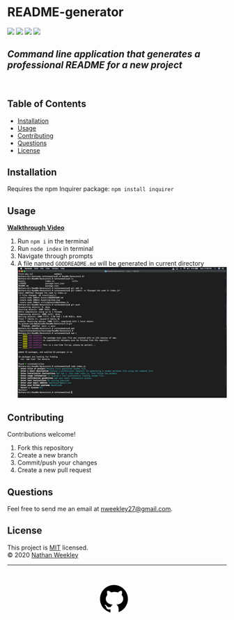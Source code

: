 # README-generator

<div>
<img src='https://img.shields.io/github/license/Nweekley84/README-generator'>  
<img src='https://img.shields.io/github/repo-size/Nweekley84/README-generator'>  
<img src='https://img.shields.io/github/languages/top/Nweekley84/README-generator'>
<img src='https://img.shields.io/github/last-commit/Nweekley84/ReadMe-Generator1.0'>
</div>

## _Command line application that generates a professional README for a new project_
<br>

## Table of Contents  

* [Installation](#Installation)  
* [Usage](#Usage)  
* [Contributing](#Contributing)   
* [Questions](#Questions)
* [License](#License)

## Installation  

Requires the npm Inquirer package:  `npm install inquirer`

## Usage  

**[Walkthrough Video](https://drive.google.com/file/d/1gPCJ_dqIpMakoYbMYaE8mSal5wnxktWe/view?usp=drive_link)**

1. Run `npm i` in the terminal
2. Run `node index` in terminal  
3. Navigate through prompts  
4. A file named `GOODREADME.md` will be generated in current directory  
![Demo-generated](./Assets/Screenshots/generated.png)

## Contributing  

Contributions welcome!
1. Fork this repository  
2. Create a new branch  
3. Commit/push your changes  
4. Create a new pull request  

## Questions  
Feel free to send me an email at nweekley27@gmail.com.  

## License
This project is [MIT](https://github.com/Nweekley84/ReadMe-Generator1.0/blob/main/LICENSE) licensed.  
© 2020 [Nathan Weekley](https://github.com/Nweekley84)  

---
<br>

<div align="center">

[![github](Assets/github.svg)](https://github.com/Nweekley84) 

</div>